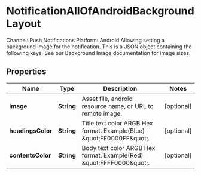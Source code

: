 

# NotificationAllOfAndroidBackgroundLayout

Channel: Push Notifications Platform: Android Allowing setting a background image for the notification. This is a JSON object containing the following keys. See our Background Image documentation for image sizes. 

## Properties

| Name | Type | Description | Notes |
|------------ | ------------- | ------------- | -------------|
|**image** | **String** | Asset file, android resource name, or URL to remote image. |  [optional] |
|**headingsColor** | **String** | Title text color ARGB Hex format. Example(Blue) \&quot;FF0000FF\&quot;. |  [optional] |
|**contentsColor** | **String** | Body text color ARGB Hex format. Example(Red) \&quot;FFFF0000\&quot;. |  [optional] |



